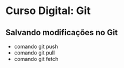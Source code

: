 # Curso Digital: Git

## Salvando modificações no Git
* comando git push
* comando git pull
* comando git fetch
